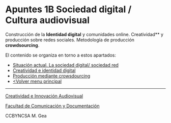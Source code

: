 # Apuntes 1B Sociedad digital / Cultura audiovisual

 Construcción de la **Identidad digital** y comunidades online. Creatividad** y producción sobre redes sociales. Metodología de producción **crowdsourcing**.

 El contenido se organiza en torno a estos apartados: 

  - [Situación actual. La sociedad digital/ sociedad red](./sociedad_digital.md)
  - [Creatividad e identidad digital](./creatividad.md)
  - [Producción mediante crowsdourcing](./crowdsourcing)
  - [<Volver menu principal](./../README.md)

    
-----

[Creatividad e Innovación Audiovisual](https://www.ugr.es/estudiantes/grados/grado-comunicacion-audiovisual/creacion-difusion-nuevos-contenidos-audiovis)
 
[Facultad de Comunicación y Documentación](https://fcd.ugr.es/)

CCBYNCSA M. Gea
